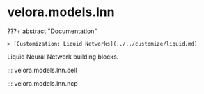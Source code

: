 # velora.models.lnn

???+ abstract "Documentation"

    > [Customization: Liquid Networks](../../customize/liquid.md)

Liquid Neural Network building blocks.

::: velora.models.lnn.cell

::: velora.models.lnn.ncp
